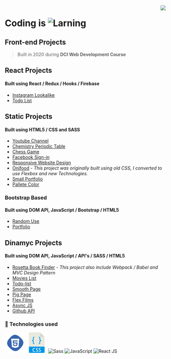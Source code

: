 <img src="https://i.imgur.com/8MlmDto.png" align="right" />

# Coding is ![Larning](https://cdn.rawgit.com/sindresorhus/awesome/d7305f38d29fed78fa85652e3a63e154dd8e8829/media/badge.svg)

## Front-end Projects 
> Built in 2020 during **DCI Web Development Course**

## React Projects
#### Built using React / Redux / Hooks / Firebase
* [Instagram Lookalike](https://github.com/bidodev/instagram-lookalike)
* [Todo List](https://github.com/bidodev/react.js-todo-list)

## Static Projects
#### Built using HTML5 / CSS and SASS

* [Youtube Channel](https://github.com/bidodev/channel-layout)
* [Chemistry Periodic Table](https://github.com/bidodev/chemistry-periodic-table)
* [Chess Game](https://github.com/bidodev/chess-game)
* [Facebook Sign-in](https://github.com/bidodev/sign-in-page)
* [Responsive Website Design](https://github.com/bidodev/clean-the-air)
* [Onifood](https://github.com/bidodev/omnifood) - *This project was originally built using old CSS, I converted to use Flexbox and new Technologies.*
* [Small Portfolio](https://github.com/bidodev/bido-dev)
* [Pallete Color](https://github.com/bidodev/palleteColor)


### Bootstrap Based
#### Built using DOM API, JavaScript / Bootstrap / HTML5
* [Random Use](https://github.com/bidodev/bootstrap-bs)
* [Portfolio](https://github.com/bidodev/bootstrap-portfolio)

## Dinamyc Projects
#### Built using DOM API, JavaScript / API's / SASS / HTML5
* [Rosetta Book Finder](https://github.com/bidodev/rosetta-application) - *This project also include Webpack / Babel and MVC Design Pattern*
* [Movies List](https://github.com/bidodev/movies-list)
* [Todo-list](https://github.com/bidodev/todo-list)
* [Smooth Page](https://github.com/bidodev/smooth-page)
* [Pig Page](https://bidodev.github.io/pig-game/)
* [Flex Films](https://github.com/bidodev/flex-films)
* [Async JS](https://github.com/bidodev/async-js)
* [Github API](https://github.com/bidodev/github-search)

### 🚀 Technologies used
![html](./img/html.png)
![css](./img/css.png)
![Sass](https://user-images.githubusercontent.com/47280551/71610255-1829a200-2b6e-11ea-851c-8a7e48ac2eed.png)
![JavaScript](https://williamavasquez.herokuapp.com/img/js.png)
![React JS](https://user-images.githubusercontent.com/47280551/71610254-17910b80-2b6e-11ea-9997-eef4b39fd673.png)